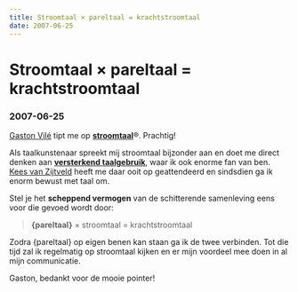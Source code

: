 ```yaml
---
title: Stroomtaal × pareltaal = krachtstroomtaal
date: 2007-06-25
---
```


# Stroomtaal × pareltaal = krachtstroomtaal
### 2007-06-25

[Gaston Vilé](https://www.gastonvile.nl/) tipt me op **[stroomtaal](https://www.carmendehaan.nl/index.php/stroomtaal)**®. Prachtig!

Als taalkunstenaar spreekt mij stroomtaal bijzonder aan en doet me direct denken aan **[versterkend taalgebruik](http://wiki.aardrock.com/Versterkend_Taalgebruik)**, waar ik ook enorme fan van ben. [Kees van Zijtveld](https://www.linkedin.com/in/keesvanzijtveld/) heeft me daar ooit op geattendeerd en sindsdien ga ik enorm bewust met taal om.

Stel je het **scheppend vermogen** van de schitterende samenleving eens voor die gevoed wordt door:

> **{pareltaal}** × stroomtaal = krachtstroomtaal

Zodra {pareltaal} op eigen benen kan staan ga ik de twee verbinden. Tot die tijd zal ik regelmatig op stroomtaal kijken en er mijn voordeel mee doen in al mijn communicatie.

Gaston, bedankt voor de mooie pointer!